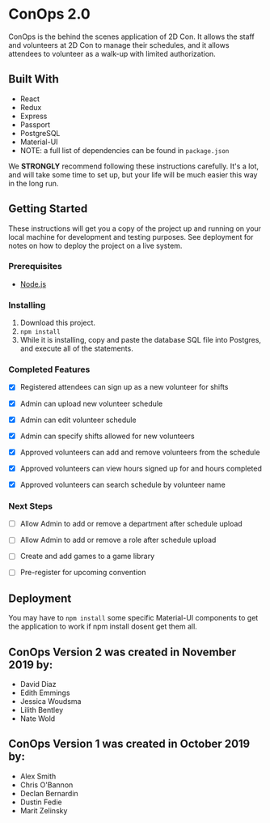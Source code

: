 # ConOps 2.0
ConOps is the behind the scenes application of 2D Con. It allows the staff and volunteers at 2D Con to manage their schedules, and it allows attendees to volunteer as a walk-up with limited authorization. 


## Built With

- React 
- Redux 
- Express
- Passport 
- PostgreSQL 
- Material-UI 
- NOTE: a full list of dependencies can be found in `package.json`


We **STRONGLY** recommend following these instructions carefully. It's a lot, and will take some time to set up, but your life will be much easier this way in the long run.


## Getting Started
These instructions will get you a copy of the project up and running on your local machine for development and testing purposes. See deployment for notes on how to deploy the project on a live system.


### Prerequisites

- [Node.js](https://nodejs.org/en/)


### Installing 

1. Download this project.
2. `npm install`
3. While it is installing, copy and paste the database SQL file into Postgres, and execute all of the statements. 


### Completed Features

- [x] Registered attendees can sign up as a new volunteer for shifts
- [x] Admin can upload new volunteer schedule
- [x] Admin can edit volunteer schedule
- [x] Admin can specify shifts allowed for new volunteers
- [x] Approved volunteers can add and remove volunteers from the schedule
- [x] Approved volunteers can view hours signed up for and hours completed
- [x] Approved volunteers can search schedule by volunteer name


### Next Steps

- [ ] Allow Admin to add or remove a department after schedule upload
- [ ] Allow Admin to add or remove a role after schedule upload
- [ ] Create and add games to a game library
- [ ] Pre-register for upcoming convention


## Deployment 

You may have to `npm install` some specific Material-UI components to get the application to work if npm install dosent get them all. 


## ConOps Version 2 was created in November 2019 by: 

- David Diaz
- Edith Emmings
- Jessica Woudsma
- Lilith Bentley
- Nate Wold


## ConOps Version 1 was created in October 2019 by:

- Alex Smith
- Chris O'Bannon
- Declan Bernardin
- Dustin Fedie
- Marit Zelinsky